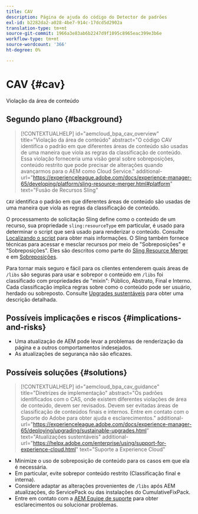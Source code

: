 ```yaml
---
title: CAV
description: Página de ajuda do código do Detector de padrões
exl-id: b2282da2-a028-4be7-914c-17dcd5d2902a
translation-type: tm+mt
source-git-commit: 1966a3e83ab6b2247d9f1095c8965eac399e3b6e
workflow-type: tm+mt
source-wordcount: '366'
ht-degree: 0%

---
```


# CAV {#cav}

Violação da área de conteúdo

## Segundo plano {#background}

>[!CONTEXTUALHELP]
>id="aemcloud_bpa_cav_overview"
>title="Violação da área de conteúdo"
>abstract="O código CAV identifica o padrão em que diferentes áreas de conteúdo são usadas de uma maneira que viola as regras da classificação de conteúdo. Essa violação forneceria uma visão geral sobre sobreposições, conteúdo restrito que pode precisar de alterações quando avançarmos para o AEM como Cloud Service."
>additional-url="https://experienceleague.adobe.com/docs/experience-manager-65/developing/platform/sling-resource-merger.html#platform" text="Fusão de Recursos Sling"

`CAV` identifica o padrão em que diferentes áreas de conteúdo são usadas de uma maneira que viola as regras da classificação de conteúdo.

O processamento de solicitação Sling define como o conteúdo de um recurso, sua propriedade `sling:resourceType` em particular, é usado para determinar o script que será usado para renderizar o conteúdo. Consulte [Localizando o script](https://experienceleague.adobe.com/docs/experience-manager-65/developing/introduction/the-basics.html#locating-the-script) para obter mais informações. O Sling também fornece técnicas para acessar e mesclar recursos por meio de &quot;Sobreposições&quot; e &quot;Sobreposições&quot;. Eles são descritos como parte do [Sling Resource Merger](https://experienceleague.adobe.com/docs/experience-manager-65/developing/platform/sling-resource-merger.html) e em [Sobreposições](https://experienceleague.adobe.com/docs/experience-manager-65/developing/platform/overlays.html).

Para tornar mais seguro e fácil para os clientes entenderem quais áreas de `/libs` são seguras para usar e sobrepor o conteúdo em `/libs` foi classificado com propriedades de &quot;mixin&quot;: Público, Abstrato, Final e Interno. Cada classificação implica regras sobre como o conteúdo pode ser usuário, herdado ou sobreposto. Consulte [Upgrades sustentáveis](https://experienceleague.adobe.com/docs/experience-manager-65/deploying/upgrading/sustainable-upgrades.html) para obter uma descrição detalhada.

## Possíveis implicações e riscos {#implications-and-risks}

* Uma atualização de AEM pode levar a problemas de renderização da página e a outros comportamentos indesejados.
* As atualizações de segurança não são eficazes.

## Possíveis soluções {#solutions}

>[!CONTEXTUALHELP]
>id="aemcloud_bpa_cav_guidance"
>title="Diretrizes de implementação"
>abstract="Os padrões identificados com o CAS, onde existem diferentes violações de área de conteúdo, devem ser revisados. Devem ser evitadas áreas de classificação de conteúdos finais e internos. Entre em contato com o Suporte do Adobe para obter ajuda e esclarecimentos."
>additional-url="https://experienceleague.adobe.com/docs/experience-manager-65/deploying/upgrading/sustainable-upgrades.html" text="Atualizações sustentáveis"
>additional-url="https://helpx.adobe.com/enterprise/using/support-for-experience-cloud.html" text="Suporte a Experience Cloud"

* Minimize o uso de sobreposição de conteúdo para os casos em que ela é necessária.
* Em particular, evite sobrepor conteúdo restrito (Classificação final e interna).
* Considere adaptar as alterações provenientes de `/libs` após AEM atualizações, do ServicePack ou das instalações do CumulativeFixPack.
* Entre em contato com a [AEM Equipe de suporte](https://helpx.adobe.com/enterprise/using/support-for-experience-cloud.html) para obter esclarecimentos ou solucionar problemas.
